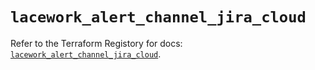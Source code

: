 # `lacework_alert_channel_jira_cloud`

Refer to the Terraform Registory for docs: [`lacework_alert_channel_jira_cloud`](https://registry.terraform.io/providers/lacework/lacework/1.15.0/docs/resources/alert_channel_jira_cloud).
